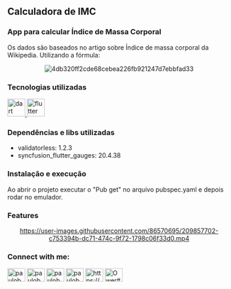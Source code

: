 ## Calculadora de IMC

<h3 align="left">App para calcular Índice de Massa Corporal </h3>
Os dados são baseados no artigo sobre Índice de massa corporal da Wikipedia. Utilizando a fórmula:
</p>
<div align="center">

![4db320ff2cde68cebea226fb921247d7ebbfad33](https://user-images.githubusercontent.com/86570695/209850020-d6b6196e-00c3-4f1a-8f2e-bf62629b0995.svg)</div>

<h3 align="left">Tecnologias utilizadas</h3>

<p align="left"> <a href="https://dart.dev" target="_blank" rel="noreferrer"> <img src="https://www.vectorlogo.zone/logos/dartlang/dartlang-icon.svg" alt="dart" width="40" height="40"/> </a> <a href="https://flutter.dev" target="_blank" rel="noreferrer"> <img src="https://www.vectorlogo.zone/logos/flutterio/flutterio-icon.svg" alt="flutter" width="40" height="40"/> </a> </p>


<h3 align="left">Dependências e libs utilizadas</h3>

- validatorless: 1.2.3
- syncfusion_flutter_gauges: 20.4.38


<h3 align="left">Instalação e execução</h3>
Ao abrir o projeto executar o "Pub get" no arquivo pubspec.yaml e depois rodar no emulador.

<h3 align="left">Features</h3>
<div align="center">

https://user-images.githubusercontent.com/86570695/209857702-c753394b-dc71-474c-9f72-1798c06f33d0.mp4


</div>
<h3 align="left">Connect with me:</h3>
<p align="left">
<a href="https://twitter.com/pauloborini" target="blank"><img align="center" src="https://raw.githubusercontent.com/rahuldkjain/github-profile-readme-generator/master/src/images/icons/Social/twitter.svg" alt="pauloborini" height="30" width="40" /></a>
<a href="https://linkedin.com/in/pauloborini" target="blank"><img align="center" src="https://raw.githubusercontent.com/rahuldkjain/github-profile-readme-generator/master/src/images/icons/Social/linked-in-alt.svg" alt="pauloborini" height="30" width="40" /></a>
<a href="https://fb.com/pauloborini" target="blank"><img align="center" src="https://raw.githubusercontent.com/rahuldkjain/github-profile-readme-generator/master/src/images/icons/Social/facebook.svg" alt="pauloborini" height="30" width="40" /></a>
<a href="https://instagram.com/pauloborini/" target="blank"><img align="center" src="https://raw.githubusercontent.com/rahuldkjain/github-profile-readme-generator/master/src/images/icons/Social/instagram.svg" alt="pauloborini/" height="30" width="40" /></a>
<a href="https://www.youtube.com/channel/UC61MPlOHzXH3Z8jeGN-x0Fw" target="blank"><img align="center" src="https://raw.githubusercontent.com/rahuldkjain/github-profile-readme-generator/master/src/images/icons/Social/youtube.svg" alt="https://www.youtube.com/channel/UC61MPlOHzXH3Z8jeGN-x0Fw" height="30" width="40" /></a>
<a href="https://discord.gg/Ower#6752" target="blank"><img align="center" src="https://raw.githubusercontent.com/rahuldkjain/github-profile-readme-generator/master/src/images/icons/Social/discord.svg" alt="Ower#6752" height="30" width="40" /></a>
</p>
